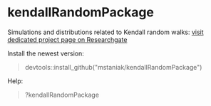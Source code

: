 # kendallRandomPackage
Simulations and distributions related to Kendall random walks:
[visit dedicated project page on Researchgate](https://www.researchgate.net/project/First-order-Kendall-maximal-autoregressive-processes-and-their-applications)

Install the newest version:

>devtools::install_github("mstaniak/kendallRandomPackage")

Help:
>?kendallRandomPackage
